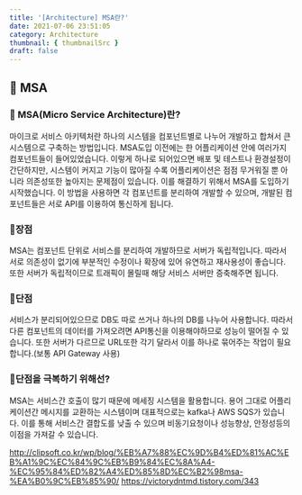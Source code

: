 ```yaml
---
title: '[Architecture] MSA란?'
date: 2021-07-06 23:51:05
category: Architecture
thumbnail: { thumbnailSrc }
draft: false
---
```


## 🌟 MSA

### 🎯 MSA(Micro Service Architecture)란?
마이크로 서비스 아키텍처란 하나의 시스템을 컴포넌트별로 나누어 개발하고 합쳐서 큰 시스템으로 구축하는 방법입니다.
MSA도입 이전에는 한 어플리케이션 안에 여러가지 컴포넌트들이 들어있었습니다. 이렇게 하나로 되어있으면 배포 및 테스트나 환경설정이 간단하지만, 시스템이 커지고 기능이 많아질 수록 어플리케이션은 점점 무거워질 뿐 아니라 의존성또한 높아지는 문제점이 있습니다. 이를 해결하기 위해서 MSA를 도입하기 시작했습니다. 이 방법을 사용하면 각 컴포넌트를 분리하여 개발할 수 있으며, 개발된 컴포넌트들은 서로 API를 이용하여 통신하게 됩니다.


### 🎯장점
MSA는 컴포넌트 단위로 서비스를 분리하여 개발하므로 서버가 독립적입니다. 따라서 서로 의존성이 없기에 부분적인 수정이나 확장에 있어 유연하고 재사용성이 좋습니다. 또한 서버가 독립적이므로 트래픽이 몰릴때 해당 서비스 서버만 증축해주면 됩니다.

### 🎯단점
서비스가 분리되어있으므로 DB도 따로 쓰거나 하나의 DB를 나누어 사용합니다. 따라서 다른 컴포넌트의 데이터를 가져오려면 API통신을 이용해야하므로 성능이 떨어질 수 있습니다. 또한 서버가 다르므로 URL또한 각기 달라서
이를 하나로 묶어주는 작업이 필요합니다.(보통 API Gateway 사용)

### 🎯단점을 극복하기 위해선?
MSA는 서비스간 호출이 많기 때문에 메세징 시스템을 활용합니다. 용어 그대로 어플리케이션간 메시지를 교환하는 시스템이며 대표적으로는 kafka나 AWS SQS가 있습니다. 이를 통해 서비스간 결합도를 낮출 수 있으며 비동기요청이나 성능향상, 안정성등의 이점을 가져갈 수 있습니다. 

http://clipsoft.co.kr/wp/blog/%EB%A7%88%EC%9D%B4%ED%81%AC%EB%A1%9C%EC%84%9C%EB%B9%84%EC%8A%A4-%EC%95%84%ED%82%A4%ED%85%8D%EC%B2%98msa-%EA%B0%9C%EB%85%90/
https://victorydntmd.tistory.com/343